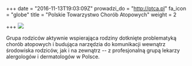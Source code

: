 +++
date = "2016-11-13T19:03:09Z"
prowadzi_do = "http://ptca.pl"
fa_icon = "globe"
title = "Polskie Towarzystwo Chorób Atopowych"
weight = 2

+++
![](/images/ptca_logo.png)

Grupa rodziców aktywnie wspierająca rodziny dotknięte problematyką chorób
atopowych i budująca narzędzia do komunikacji wewnątrz środowiska rodziców, jak
i na zewnątrz -- z profesjonalną grupą lekarzy alergologów i dermatologów w Polsce.

